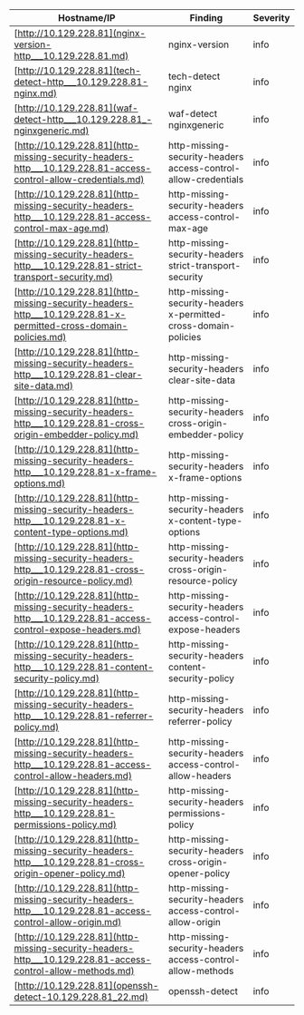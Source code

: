 |Hostname/IP|Finding|Severity|
|-|-|-|
|[http://10.129.228.81](nginx-version-http___10.129.228.81.md)|nginx-version |info|
|[http://10.129.228.81](tech-detect-http___10.129.228.81-nginx.md)|tech-detect nginx|info|
|[http://10.129.228.81](waf-detect-http___10.129.228.81_-nginxgeneric.md)|waf-detect nginxgeneric|info|
|[http://10.129.228.81](http-missing-security-headers-http___10.129.228.81-access-control-allow-credentials.md)|http-missing-security-headers access-control-allow-credentials|info|
|[http://10.129.228.81](http-missing-security-headers-http___10.129.228.81-access-control-max-age.md)|http-missing-security-headers access-control-max-age|info|
|[http://10.129.228.81](http-missing-security-headers-http___10.129.228.81-strict-transport-security.md)|http-missing-security-headers strict-transport-security|info|
|[http://10.129.228.81](http-missing-security-headers-http___10.129.228.81-x-permitted-cross-domain-policies.md)|http-missing-security-headers x-permitted-cross-domain-policies|info|
|[http://10.129.228.81](http-missing-security-headers-http___10.129.228.81-clear-site-data.md)|http-missing-security-headers clear-site-data|info|
|[http://10.129.228.81](http-missing-security-headers-http___10.129.228.81-cross-origin-embedder-policy.md)|http-missing-security-headers cross-origin-embedder-policy|info|
|[http://10.129.228.81](http-missing-security-headers-http___10.129.228.81-x-frame-options.md)|http-missing-security-headers x-frame-options|info|
|[http://10.129.228.81](http-missing-security-headers-http___10.129.228.81-x-content-type-options.md)|http-missing-security-headers x-content-type-options|info|
|[http://10.129.228.81](http-missing-security-headers-http___10.129.228.81-cross-origin-resource-policy.md)|http-missing-security-headers cross-origin-resource-policy|info|
|[http://10.129.228.81](http-missing-security-headers-http___10.129.228.81-access-control-expose-headers.md)|http-missing-security-headers access-control-expose-headers|info|
|[http://10.129.228.81](http-missing-security-headers-http___10.129.228.81-content-security-policy.md)|http-missing-security-headers content-security-policy|info|
|[http://10.129.228.81](http-missing-security-headers-http___10.129.228.81-referrer-policy.md)|http-missing-security-headers referrer-policy|info|
|[http://10.129.228.81](http-missing-security-headers-http___10.129.228.81-access-control-allow-headers.md)|http-missing-security-headers access-control-allow-headers|info|
|[http://10.129.228.81](http-missing-security-headers-http___10.129.228.81-permissions-policy.md)|http-missing-security-headers permissions-policy|info|
|[http://10.129.228.81](http-missing-security-headers-http___10.129.228.81-cross-origin-opener-policy.md)|http-missing-security-headers cross-origin-opener-policy|info|
|[http://10.129.228.81](http-missing-security-headers-http___10.129.228.81-access-control-allow-origin.md)|http-missing-security-headers access-control-allow-origin|info|
|[http://10.129.228.81](http-missing-security-headers-http___10.129.228.81-access-control-allow-methods.md)|http-missing-security-headers access-control-allow-methods|info|
|[http://10.129.228.81](openssh-detect-10.129.228.81_22.md)|openssh-detect |info|
